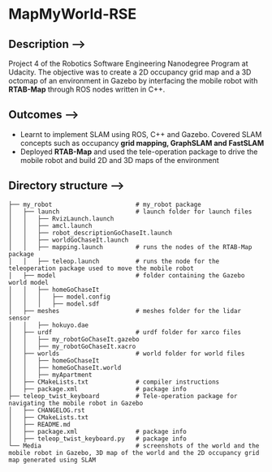 # MapMyWorld-RSE

## Description -->

Project 4 of the Robotics Software Engineering Nanodegree Program at Udacity. The objective was to create a 2D occupancy grid map and a 3D octomap of an environment in Gazebo by interfacing the mobile robot with **RTAB-Map** through ROS nodes written in C++.

## Outcomes -->

- Learnt to implement SLAM using ROS, C++ and Gazebo. Covered SLAM concepts such as occupancy **grid mapping, GraphSLAM and FastSLAM**
- Deployed **RTAB-Map** and used the tele-operation package to drive the mobile robot and build 2D and 3D maps of the environment 

## Directory structure -->

    ├── my_robot                       # my_robot package                   
    │   ├── launch                     # launch folder for launch files
    │   │   ├── RvizLaunch.launch
    │   │   ├── amcl.launch
    │   │   ├── robot_descriptionGoChaseIt.launch
    │   │   ├── worldGoChaseIt.launch
    │   │   ├── mapping.launch         # runs the nodes of the RTAB-Map package
    │   │   ├── teleop.launch          # runs the node for the teleoperation package used to move the mobile robot
    │   ├── model                      # folder containing the Gazebo world model
    │   │   ├── homeGoChaseIt
    │   │   │   ├── model.config
    │   │   │   ├── model.sdf
    │   ├── meshes                     # meshes folder for the lidar sensor
    │   │   ├── hokuyo.dae
    │   ├── urdf                       # urdf folder for xarco files
    │   │   ├── my_robotGoChaseIt.gazebo
    │   │   ├── my_robotGoChaseIt.xacro
    │   ├── worlds                     # world folder for world files
    │   │   ├── homeGoChaseIt
    │   │   ├── homeGoChaseIt.world
    │   │   ├── myApartment
    │   ├── CMakeLists.txt             # compiler instructions
    │   ├── package.xml                # package info
    ├── teleop_twist_keyboard          # Tele-operation package for navigating the mobile robot in Gazebo
    │   ├── CHANGELOG.rst              
    │   ├── CMakeLists.txt             
    │   ├── README.md                  
    │   ├── package.xml                # package info
    │   ├── teleop_twist_keyboard.py   # package info
    └── Media                          # screenshots of the world and the mobile robot in Gazebo, 3D map of the world and the 2D occupancy grid map generated using SLAM 
    
